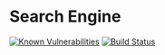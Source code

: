 # Search Engine

[![Known Vulnerabilities](https://snyk.io/test/github/enriquegh/searchengine/badge.svg)](https://snyk.io/test/github/enriquegh/searchengine) [![Build Status](https://travis-ci.org/enriquegh/searchEngine.svg?branch=postclass)](https://travis-ci.org/enriquegh/searchEngine)
